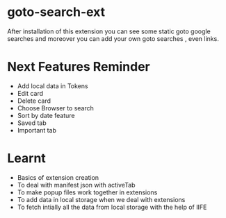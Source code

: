 # goto-search-ext

After installation of this extension you can see some static goto google searches and moreover you can add your own goto searches , even links.

# Next Features Reminder

- Add local data in Tokens
- Edit card
- Delete card
- Choose Browser to search
- Sort by date feature
- Saved tab
- Important tab

# Learnt

- Basics of extension creation
- To deal with manifest json with activeTab
- To make popup files work together in extensions
- To add data in local storage when we deal with extensions
- To fetch intially all the data from local storage with the help of IIFE
